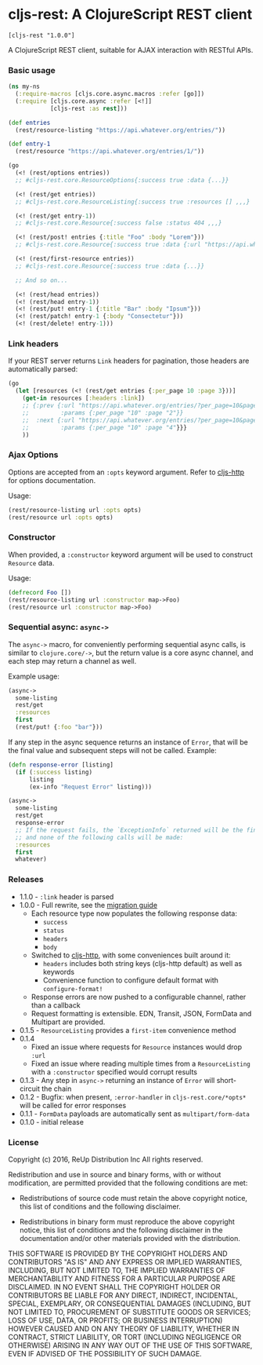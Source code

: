 # cljs-rest: A ClojureScript REST client

`[cljs-rest "1.0.0"]`

A ClojureScript REST client, suitable for AJAX interaction with RESTful APIs.

### Basic usage

```clojure
(ns my-ns
  (:require-macros [cljs.core.async.macros :refer [go]])
  (:require [cljs.core.async :refer [<!]]
            [cljs-rest :as rest]))

(def entries
  (rest/resource-listing "https://api.whatever.org/entries/"))

(def entry-1
  (rest/resource "https://api.whatever.org/entries/1/"))

(go
  (<! (rest/options entries))
  ;; #cljs-rest.core.ResourceOptions{:success true :data {...}}

  (<! (rest/get entries))
  ;; #cljs-rest.core.ResourceListing{:success true :resources [] ,,,}

  (<! (rest/get entry-1))
  ;; #cljs-rest.core.Resource{:success false :status 404 ,,,}

  (<! (rest/post! entries {:title "Foo" :body "Lorem"}))
  ;; #cljs-rest.core.Resource{:success true :data {:url "https://api.whatever.org/entries/1/" :title "Foo"} ...}

  (<! (rest/first-resource entries))
  ;; #cljs-rest.core.Resource{:success true :data {...}}

  ;; And so on...

  (<! (rest/head entries))
  (<! (rest/head entry-1))
  (<! (rest/put! entry-1 {:title "Bar" :body "Ipsum"}))
  (<! (rest/patch! entry-1 {:body "Consectetur"}))
  (<! (rest/delete! entry-1)))
```

### Link headers

If your REST server returns `Link` headers for pagination, those headers are automatically parsed:

```clojure
(go
  (let [resources (<! (rest/get entries {:per_page 10 :page 3}))]
    (get-in resources [:headers :link])
    ;; {:prev {:url "https://api.whatever.org/entries/?per_page=10&page=2"
    ;;         :params {:per_page "10" :page "2"}}
    ;;  :next {:url "https://api.whatever.org/entries/?per_page=10&page=4"
    ;;         :params {:per_page "10" :page "4"}}}
    ))
```

### Ajax Options

Options are accepted from an `:opts` keyword argument. Refer to [cljs-http](https://github.com/r0man/cljs-http) for options documentation.

Usage:

```clojure
(rest/resource-listing url :opts opts)
(rest/resource url :opts opts)
```

### Constructor

When provided, a `:constructor` keyword argument will be used to construct `Resource` data.

Usage:

```clojure
(defrecord Foo [])
(rest/resource-listing url :constructor map->Foo)
(rest/resource url :constructor map->Foo)
```

### Sequential async: `async->`

The `async->` macro, for conveniently performing sequential async calls, is similar to `clojure.core/->`, but the return value is a core async channel, and each step may return a channel as well.

Example usage:

```clojure
(async->
  some-listing
  rest/get
  :resources
  first
  (rest/put! {:foo "bar"}))
```

If any step in the async sequence returns an instance of `Error`, that will be the final value and subsequent steps will not  be called. Example:

```clojure
(defn response-error [listing]
  (if (:success listing)
      listing
      (ex-info "Request Error" listing)))

(async->
  some-listing
  rest/get
  response-error
  ;; If the request fails, the `ExceptionInfo` returned will be the final value,
  ;; and none of the following calls will be made:
  :resources
  first
  whatever)
```

### Releases

- 1.1.0 - `:link` header is parsed
- 1.0.0 - Full rewrite, see the [migration guide](docs/migration_guide_1.0.0.md)
    - Each resource type now populates the following response data:
        - `success`
        - `status`
        - `headers`
        - `body`
    - Switched to [cljs-http](https://github.com/r0man/cljs-http), with some conveniences built around it:
        - `headers` includes both string keys (cljs-http default) as well as keywords
        - Convenience function to configure default format with `configure-format!`
    - Response errors are now pushed to a configurable channel, rather than a callback
    - Request formatting is extensible. EDN, Transit, JSON, FormData and Multipart are provided.
- 0.1.5 - `ResourceListing` provides a `first-item` convenience method
- 0.1.4
    - Fixed an issue where requests for `Resource` instances would drop `:url`
    - Fixed an issue where reading multiple times from a `ResourceListing` with a `:constructor` specified would corrupt results
- 0.1.3 - Any step in `async->` returning an instance of `Error` will short-circuit the chain
- 0.1.2 - Bugfix: when present, `:error-handler` in `cljs-rest.core/*opts*` will be called for error responses
- 0.1.1 - `FormData` payloads are automatically sent as `multipart/form-data`
- 0.1.0 - initial release

### License

Copyright (c) 2016, ReUp Distribution Inc
All rights reserved.

Redistribution and use in source and binary forms, with or without
modification, are permitted provided that the following conditions are met:

* Redistributions of source code must retain the above copyright notice, this
  list of conditions and the following disclaimer.

* Redistributions in binary form must reproduce the above copyright notice,
  this list of conditions and the following disclaimer in the documentation
  and/or other materials provided with the distribution.

THIS SOFTWARE IS PROVIDED BY THE COPYRIGHT HOLDERS AND CONTRIBUTORS "AS IS"
AND ANY EXPRESS OR IMPLIED WARRANTIES, INCLUDING, BUT NOT LIMITED TO, THE
IMPLIED WARRANTIES OF MERCHANTABILITY AND FITNESS FOR A PARTICULAR PURPOSE ARE
DISCLAIMED. IN NO EVENT SHALL THE COPYRIGHT HOLDER OR CONTRIBUTORS BE LIABLE
FOR ANY DIRECT, INDIRECT, INCIDENTAL, SPECIAL, EXEMPLARY, OR CONSEQUENTIAL
DAMAGES (INCLUDING, BUT NOT LIMITED TO, PROCUREMENT OF SUBSTITUTE GOODS OR
SERVICES; LOSS OF USE, DATA, OR PROFITS; OR BUSINESS INTERRUPTION) HOWEVER
CAUSED AND ON ANY THEORY OF LIABILITY, WHETHER IN CONTRACT, STRICT LIABILITY,
OR TORT (INCLUDING NEGLIGENCE OR OTHERWISE) ARISING IN ANY WAY OUT OF THE USE
OF THIS SOFTWARE, EVEN IF ADVISED OF THE POSSIBILITY OF SUCH DAMAGE.
